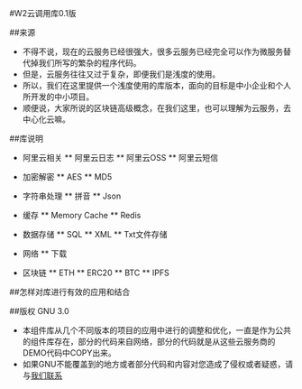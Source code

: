
#W2云调用库0.1版

##来源
* 不得不说，现在的云服务已经很强大，很多云服务已经完全可以作为微服务替代掉我们所写的繁杂的程序代码。
* 但是，云服务往往又过于复杂，即便我们是浅度的使用。
* 所以，我们在这里提供一个浅度使用的库版本，面向的目标是中小企业和个人所开发的中小项目。
* 顺便说，大家所说的区块链高级概念，在我们这里，也可以理解为云服务，去中心化云嘛。


##库说明

* 阿里云相关
** 阿里云日志
** 阿里云OSS
** 阿里云短信

* 加密解密
** AES
** MD5

* 字符串处理
** 拼音
** Json

* 缓存
** Memory Cache
** Redis

* 数据存储
** SQL
** XML
** Txt文件存储

* 网络
** 下载

* 区块链
** ETH
** ERC20
** BTC
** IPFS



##怎样对库进行有效的应用和结合

##版权 GNU 3.0
* 本组件库从几个不同版本的项目的应用中进行的调整和优化，一直是作为公共的组件库存在，部分的代码来自网络，部分的代码就是从这些云服务商的DEMO代码中COPY出来。
* 如果GNU不能覆盖到的地方或者部分代码和内容对您造成了侵权或者疑惑，请与[我们联系](mailto:odin@qiangtu.com)

